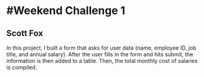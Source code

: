 # #Weekend Challenge 1

## Scott Fox

In this project, I built a form that asks for user data (name, employee ID, job title, and annual salary). After the user fills in the form and hits submit, the information is then added to a table. Then, the total monthly cost of salaries is compiled.